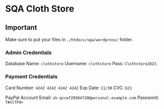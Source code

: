 # SQA Cloth Store

## Important
Make sure to put your files in `./htdocs/sqa/wordpress/` folder.

### Admin Credentials
Database Name: `clothstore`
Username: `clothstore`
Pass: `Clothstore2023.`

### Payment Credentials
Card Number: `4242 4242 4242 4242`
Exp Date: `11/30`
CVC: `621`

PayPal Account
Email: `sb-qccwf28504720@personal.example.com`
Password: `T#nlfF9+`
